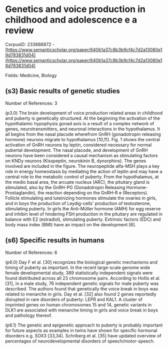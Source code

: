 # Genetics and voice production in childhood and adolescence e a review

CorpusID: 233886872 - [https://www.semanticscholar.org/paper/640b1a37c8b3b9cf4c7d2a13080e19d783831d04](https://www.semanticscholar.org/paper/640b1a37c8b3b9cf4c7d2a13080e19d783831d04)

Fields: Medicine, Biology

## (s3) Basic results of genetic studies
Number of References: 3

(p3.0) The brain development of voice production related areas in childhood and puberty is genetically structured. At the beginning the activation of the hypothalamic hypophysis gonad axis is a result of a complex network of genes, neurotransmitters, and neuronal interactions in the hypothalamus. It all begins from the nasal placode wherefrom GnRH (gonadotropin releasing hormone) neurons migrate to hypothalamus [10,11]. Fig. 1 shows the central activation of GnRH neurons by leptin, considered necessary for normal pubertal development. The nasal placode, and development of GnRH neurons have been considered a causal mechanism as stimulating factors on KNDy neurons (Kisspeptin, neurokinin B, dynorphins). The genes involved are included in the figure. The neuropeptide alfa-MSH plays a key role in energy homeostasis by mediating the action of leptin and may have a central role to the metabolic control of puberty. From the hypothalamus, at the medio basal area, the arcuate nucleus (ARC), the pituitary gland is stimulated, also by the GnRH-PG (Gonadotropin Releasing Hormone-Prostaglandin), the reaction depending on the GnRH-R e (Receptors). Follicle stimulating and luteinizing hormones stimulate the ovaries in girls, and in boys the production of Leydig-cells' production of testosterone, stimulating puberty. In girls the Anti-Müller hormone (AMH) for egg reserve and inhibin level of hindering FSH production in the pituitary are regulated in balance with E2 (estradiol), stimulating puberty. Extrinsic factors (EDC) and body mass index (BMI) have an impact on the development [6].
## (s6) Specific results in humans
Number of References: 6

(p6.0) Day F et al. [30] recognizes the biological genetic mechanisms and timing of puberty as important. In the recent large-scale genome wide female developmental study, 389 statistically independent signals were found distributed across all 23 chromosome pairs. According to Hollis et al. [31], in a male study, 76 independent genetic signals for male puberty was described. The authors found that genetically the voice break in boys was related to menarche in girls. Day et al. [32] also found 2 genes reportedly disrupted in rare disorders of puberty: LEPR and KAL1. A cluster of imprinted genes on human chromosomes 15 and 14, genetic variants in DLK1 are associated with menarche timing in girls and voice break in boys and pathology thereof.

(p6.1) The genetic and epigenetic approach to puberty is probably important for future aspects as examples in twins have shown for specific hormonal disorders e.g. SOX3 [33,34]. Schriberg et al. [35] have updated overview of percentages of neurodevelopmental disorders of speech/motor-speech.
